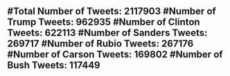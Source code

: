 #Total Number of Tweets: 2117903 
#Number of Trump Tweets: 962935
#Number of Clinton Tweets: 622113
#Number of Sanders Tweets: 269717
#Number of Rubio Tweets: 267176
#Number of Carson Tweets: 169802
#Number of Bush Tweets: 117449
---

